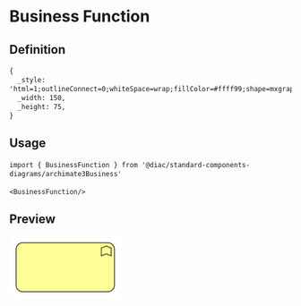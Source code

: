 # Business Function

## Definition

```
{
  _style: 'html=1;outlineConnect=0;whiteSpace=wrap;fillColor=#ffff99;shape=mxgraph.archimate3.application;appType=func;archiType=rounded;',
  _width: 150,
  _height: 75,
}
```

## Usage

```
import { BusinessFunction } from '@diac/standard-components-diagrams/archimate3Business'

<BusinessFunction/>
```

## Preview

<img src="./business-function.png" width="200"/>
